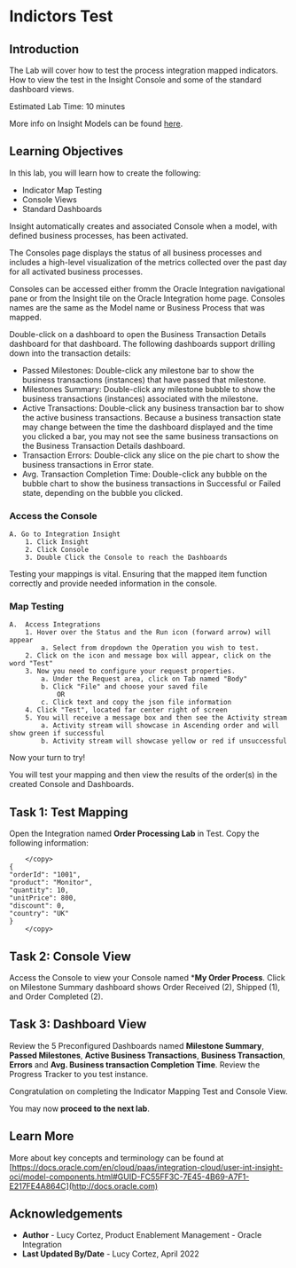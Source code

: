 # Indictors Test

## Introduction

The Lab will cover how to test the process integration mapped indicators. How to view the test in the Insight Console and some of the standard dashboard views.

Estimated Lab Time: 10 minutes

More info on Insight Models can be found [here](https://docs.oracle.com/en/cloud/paas/integration-cloud/user-int-insight-oci/work-models-integration-insight.html).

## Learning Objectives

In this lab, you will learn how to create the following:

- Indicator Map Testing
- Console Views
- Standard Dashboards

Insight automatically creates and associated Console when a model, with defined business processes, has been activated.

The Consoles page displays the status of all business processes and includes a high-level visualization of the metrics collected over the past day for all activated business processes.

Consoles can be accessed either fromm the Oracle Integration navigational pane or from the Insight tile on the Oracle Integration home page. Consoles names are the same as the Model name or Business Process that was mapped.

Double-click on a dashboard to open the Business Transaction Details dashboard for that dashboard. The following dashboards support drilling down into the transaction details:
* Passed Milestones: Double-click any milestone bar to show the business transactions (instances) that have passed that milestone.
* Milestones Summary: Double-click any milestone bubble to show the business transactions (instances) associated with the milestone.
* Active Transactions: Double-click any business transaction bar to show the active business transactions. Because a business transaction state may change between the time the dashboard displayed and the time you clicked a bar, you may not see the same business transactions on the Business Transaction Details dashboard.
* Transaction Errors: Double-click any slice on the pie chart to show the business transactions in Error state.
* Avg. Transaction Completion Time: Double-click any bubble on the bubble chart to show the business transactions in Successful or Failed state, depending on the bubble you clicked.

### Access the Console

    A. Go to Integration Insight    
        1. Click Insight
        2. Click Console
        3. Double Click the Console to reach the Dashboards
Testing your mappings is vital. Ensuring that the mapped item function correctly and provide needed information in the console.  

### Map Testing

    A.  Access Integrations  
        1. Hover over the Status and the Run icon (forward arrow) will appear
            a. Select from dropdown the Operation you wish to test. 
        2. Click on the icon and message box will appear, click on the word "Test"
        3. Now you need to configure your request properties.
            a. Under the Request area, click on Tab named "Body" 
            b. Click "File" and choose your saved file 
                OR 
            c. Click text and copy the json file information
        4. Click "Test", located far center right of screen
        5. You will receive a message box and then see the Activity stream 
            a. Activity stream will showcase in Ascending order and will show green if successful
            b. Activity stream will showcase yellow or red if unsuccessful

Now your turn to try!

You will test your mapping and then view the results of the order(s) in the created Console and Dashboards.

## Task 1: Test Mapping

Open the Integration named **Order Processing Lab** in Test.  Copy the following information:

```
    </copy>
{  
"orderId": "1001",  
"product": "Monitor", 
"quantity": 10, 
"unitPrice": 800,  
"discount": 0,  
"country": "UK"  
} 
    </copy>
```

## Task 2: Console View

Access the Console to view your Console named ***My Order Process**. Click on Milestone Summary dashboard shows Order Received (2), Shipped (1), and Order Completed (2).
    
## Task 3: Dashboard View

Review the 5 Preconfigured Dashboards named **Milestone Summary**, **Passed Milestones**, **Active Business Transactions**, **Business Transaction**, **Errors** and **Avg. Business transaction Completion Time**.
Review the Progress Tracker to you test instance.

Congratulation on completing the Indicator Mapping Test and Console View.

You may now **proceed to the next lab**.

## Learn More

More about key concepts and terminology can be found at [https://docs.oracle.com/en/cloud/paas/integration-cloud/user-int-insight-oci/model-components.html#GUID-FC55FF3C-7E45-4B69-A7F1-E217FE4A864C](http://docs.oracle.com)

## Acknowledgements

* **Author** - Lucy Cortez, Product Enablement Management - Oracle Integration
* **Last Updated By/Date** - Lucy Cortez, April 2022

